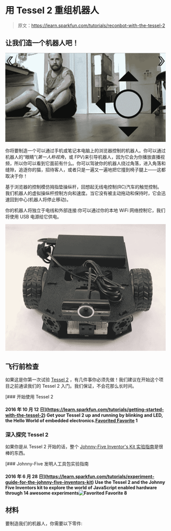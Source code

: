 # 用 Tessel 2 重组机器人

> 原文：<https://learn.sparkfun.com/tutorials/reconbot-with-the-tessel-2>

## 让我们造一个机器人吧！

[![alt text](img/aea94a11eb8f0d9d0600ede900e6165b.png)](https://cdn.sparkfun.com/assets/learn_tutorials/5/3/7/bots-eye-view.png)

你将要制造一个可以通过手机或笔记本电脑上的浏览器控制的机器人。你可以通过机器人的“眼睛”(*第一人称视角*，或 FPV)来引导机器人，因为它会为你播放直播视频，所以你可以看到它面前有什么。你可以驾驶你的机器人绕过角落，进入角落和缝隙，追逐你的猫，招待客人，或者只是一遍又一遍地把它撞到椅子腿上——这都取决于你！

基于浏览器的控制模仿拇指垫操纵杆，回想起无线电控制(RC)汽车的触觉控制。我们机器人的虚拟操纵杆控制方向和速度。当它没有被主动拖动和保持时，它会迅速回到中心(机器人将停止移动)。

你的机器人将独立于电线和外部连接:你可以通过你的本地 WiFi 网络控制它，我们将使用 USB 电源给它供电。

[![alt text](img/76bd9226f974964011d77b250b007aff.png)](https://cdn.sparkfun.com/assets/learn_tutorials/5/3/7/018.jpg)

## 飞行前检查

如果这是你第一次试验 [Tessel 2](https://learn.sparkfun.com/tutorials/experiment-guide-for-the-johnny-five-inventors-kit/about-the-tessel-2) ，有几件事你必须先做！我们建议在开始这个项目之前通读我们的 Tessel 2 入门。我们保证，不会花那么长时间。

[](https://learn.sparkfun.com/tutorials/getting-started-with-the-tessel-2) [### 开始使用 Tessel 2

#### 2016 年 10 月 12 日](https://learn.sparkfun.com/tutorials/getting-started-with-the-tessel-2) Get your Tessel 2 up and running by blinking and LED, the Hello World of embedded electronics.[Favorited Favorite](# "Add to favorites") 1

### 深入探究 Tessel 2

如果你是从 Tessel 2 开始的话，整个 [Johnny-Five Inventor's Kit 实验指南](https://learn.sparkfun.com/tutorials/experiment-guide-for-the-johnny-five-inventors-kit)是很棒的东西。

[](https://learn.sparkfun.com/tutorials/experiment-guide-for-the-johnny-five-inventors-kit) [### Johnny-Five 发明人工具包实验指南

#### 2016 年 6 月 28 日](https://learn.sparkfun.com/tutorials/experiment-guide-for-the-johnny-five-inventors-kit) Use the Tessel 2 and the Johnny Five Inventors kit to explore the world of JavaScript enabled hardware through 14 awesome experiments![Favorited Favorite](# "Add to favorites") 8

## 材料

要制造我们的机器人，你需要以下零件: